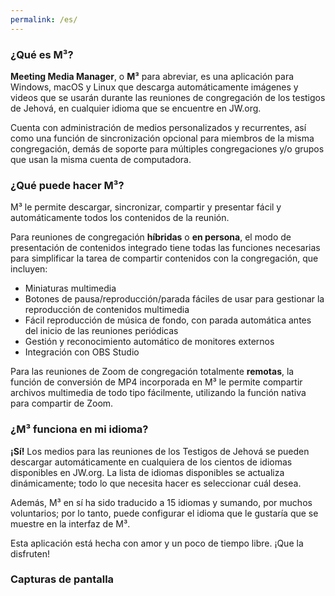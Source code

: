 ```yaml
---
permalink: /es/
---
```

  
### ¿Qué es M³?

**Meeting Media Manager**, o **M³** para abreviar, es una aplicación para Windows, macOS y Linux que descarga automáticamente imágenes y videos que se usarán durante las reuniones de congregación de los testigos de Jehová, en cualquier idioma que se encuentre en JW.org.

Cuenta con administración de medios personalizados y recurrentes, así como una función de sincronización opcional para miembros de la misma congregación, demás de soporte para múltiples congregaciones y/o grupos que usan la misma cuenta de computadora.

### ¿Qué puede hacer M³?

M³ le permite descargar, sincronizar, compartir y presentar fácil y automáticamente todos los contenidos de la reunión.

Para reuniones de congregación **híbridas** o **en persona**, el modo de presentación de contenidos integrado tiene todas las funciones necesarias para simplificar la tarea de compartir contenidos con la congregación, que incluyen:

- Miniaturas multimedia
- Botones de pausa/reproducción/parada fáciles de usar para gestionar la reproducción de contenidos multimedia
- Fácil reproducción de música de fondo, con parada automática antes del inicio de las reuniones periódicas
- Gestión y reconocimiento automático de monitores externos
- Integración con OBS Studio

Para las reuniones de Zoom de congregación totalmente **remotas**, la función de conversión de MP4 incorporada en M³ le permite compartir archivos multimedia de todo tipo fácilmente, utilizando la función nativa para compartir de Zoom.

### ¿M³ funciona en mi idioma?

**¡Sí!** Los medios para las reuniones de los Testigos de Jehová se pueden descargar automáticamente en cualquiera de los cientos de idiomas disponibles en JW.org. La lista de idiomas disponibles se actualiza dinámicamente; todo lo que necesita hacer es seleccionar cuál desea.

Además, M³ en sí ha sido traducido a 15 idiomas y sumando, por muchos voluntarios; por lo tanto, puede configurar el idioma que le gustaría que se muestre en la interfaz de M³.

Esta aplicación está hecha con amor y un poco de tiempo libre. ¡Que la disfruten!

### Capturas de pantalla
